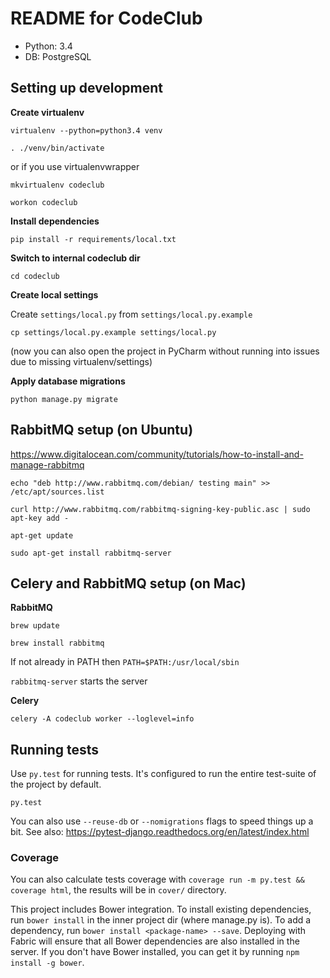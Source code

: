 # README for CodeClub

 - Python:  3.4
 - DB:      PostgreSQL

## Setting up development

**Create virtualenv**

 `virtualenv --python=python3.4 venv`

 `. ./venv/bin/activate`

or if you use virtualenvwrapper

 `mkvirtualenv codeclub`

 `workon codeclub`

**Install dependencies**

 `pip install -r requirements/local.txt`

**Switch to internal codeclub dir**

 `cd codeclub`

**Create local settings**

Create `settings/local.py` from `settings/local.py.example`

    cp settings/local.py.example settings/local.py

(now you can also open the project in PyCharm without running into issues due to missing virtualenv/settings)

**Apply database migrations**

 `python manage.py migrate`

## RabbitMQ setup (on Ubuntu)

https://www.digitalocean.com/community/tutorials/how-to-install-and-manage-rabbitmq

`echo "deb http://www.rabbitmq.com/debian/ testing main" >> /etc/apt/sources.list`

`curl http://www.rabbitmq.com/rabbitmq-signing-key-public.asc | sudo apt-key add -`

`apt-get update`

`sudo apt-get install rabbitmq-server`

## Celery and RabbitMQ setup (on Mac)

**RabbitMQ**

`brew update`

`brew install rabbitmq`

If not already in PATH then `PATH=$PATH:/usr/local/sbin`

`rabbitmq-server` starts the server

**Celery**

`celery -A codeclub worker --loglevel=info`

## Running tests

Use `py.test` for running tests. It's configured to run the entire test-suite of the project by default.

    py.test

You can also use `--reuse-db` or `--nomigrations` flags to speed things up a bit. See also:
https://pytest-django.readthedocs.org/en/latest/index.html

### Coverage

You can also calculate tests coverage with `coverage run -m py.test && coverage html`,
the results will be in `cover/` directory.



This project includes Bower integration.
To install existing dependencies, run `bower install` in the inner project dir (where manage.py is).
To add a dependency, run `bower install <package-name> --save`.
Deploying with Fabric will ensure that all Bower dependencies are also installed in the server.
If you don't have Bower installed, you can get it by running `npm install -g bower`.
